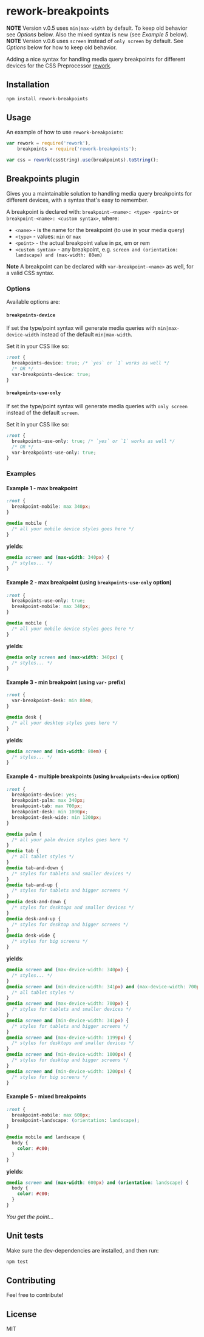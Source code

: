 rework-breakpoints
===================

**NOTE** Version v.0.5 uses `min|max-width` by default. To keep old behavior see *Options* below. Also the mixed syntax is new (see *Example 5* below).
**NOTE** Version v.0.6 uses `screen` instead of `only screen` by default. See *Options* below for how to keep old behavior.

Adding a nice syntax for handling media query breakpoints for different devices for the CSS Preprocessor [rework](https://github.com/reworkcss/rework).

## Installation

```bash
npm install rework-breakpoints
```

## Usage

An example of how to use `rework-breakpoints`:

```javascript
var rework = require('rework'),
    breakpoints = require('rework-breakpoints');

var css = rework(cssString).use(breakpoints).toString();
```

## Breakpoints plugin

Gives you a maintainable solution to handling media query breakpoints
for different devices, with a syntax that's easy to remember.

A breakpoint is declared with: `breakpoint-<name>: <type> <point>` or `breakpoint-<name>: <custom syntax>`, where:

  * `<name>` - is the name for the breakpoint (to use in your media query)
  * `<type>` - values: `min` or `max`
  * `<point>` - the actual breakpoint value in px, em or rem
  * `<custom syntax>` - any breakpoint, e.g. `screen and (orientation: landscape) and (max-width: 80em)`

**Note** A breakpoint can be declared with `var-breakpoint-<name>` as well, for a valid CSS syntax.

### Options

Available options are:

#### `breakpoints-device`

If set the type/point syntax will generate media queries with `min|max-device-width` instead of the default `min|max-width`.

Set it in your CSS like so:

```css
:root {
  breakpoints-device: true; /* `yes` or `1` works as well */
  /* OR */
  var-breakpoints-device: true;
}
```

#### `breakpoints-use-only`

If set the type/point syntax will generate media queries with `only screen` instead of the default `screen`.

Set it in your CSS like so:

```css
:root {
  breakpoints-use-only: true; /* `yes` or `1` works as well */
  /* OR */
  var-breakpoints-use-only: true;
}
```

### Examples

#### Example 1 - max breakpoint

```css
:root {
  breakpoint-mobile: max 340px;
}

@media mobile {
  /* all your mobile device styles goes here */
}
```

**yields**:

```css
@media screen and (max-width: 340px) {
  /* styles... */
}
```

#### Example 2 - max breakpoint (using `breakpoints-use-only` option)

```css
:root {
  breakpoints-use-only: true;
  breakpoint-mobile: max 340px;
}

@media mobile {
  /* all your mobile device styles goes here */
}
```

**yields**:

```css
@media only screen and (max-width: 340px) {
  /* styles... */
}
```

#### Example 3 - min breakpoint (using `var-` prefix)

```css
:root {
  var-breakpoint-desk: min 80em;
}

@media desk {
  /* all your desktop styles goes here */
}
```

**yields**:

```css
@media screen and (min-width: 80em) {
  /* styles... */
}
```

#### Example 4 - multiple breakpoints (using `breakpoints-device` option)

```css
:root {
  breakpoints-device: yes;
  breakpoint-palm: max 340px;
  breakpoint-tab: max 700px;
  breakpoint-desk: min 1000px;
  breakpoint-desk-wide: min 1200px;
}

@media palm {
  /* all your palm device styles goes here */
}
@media tab {
  /* all tablet styles */
}
@media tab-and-down {
  /* styles for tablets and smaller devices */
}
@media tab-and-up {
  /* styles for tablets and bigger screens */
}
@media desk-and-down {
  /* styles for desktops and smaller devices */
}
@media desk-and-up {
  /* styles for desktop and bigger screens */
}
@media desk-wide {
  /* styles for big screens */
}
```

**yields**:

```css
@media screen and (max-device-width: 340px) {
  /* styles... */
}
@media screen and (min-device-width: 341px) and (max-device-width: 700px) {
  /* all tablet styles */
}
@media screen and (max-device-width: 700px) {
  /* styles for tablets and smaller devices */
}
@media screen and (min-device-width: 341px) {
  /* styles for tablets and bigger screens */
}
@media screen and (max-device-width: 1199px) {
  /* styles for desktops and smaller devices */
}
@media screen and (min-device-width: 1000px) {
  /* styles for desktop and bigger screens */
}
@media screen and (min-device-width: 1200px) {
  /* styles for big screens */
}
```

#### Example 5 - mixed breakpoints

```css
:root {
  breakpoint-mobile: max 600px;
  breakpoint-landscape: (orientation: landscape);
}

@media mobile and landscape {
  body {
    color: #c00;
  }
}
```

**yields**:

```css
@media screen and (max-width: 600px) and (orientation: landscape) {
  body {
    color: #c00;
  }
}
```

*You get the point...*

## Unit tests

Make sure the dev-dependencies are installed, and then run:

```bash
npm test
```

## Contributing

Feel free to contribute!

## License

MIT

